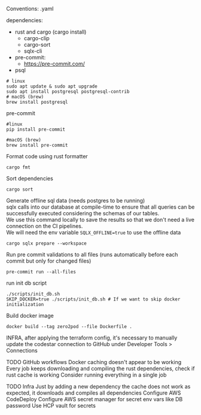 Conventions:
.yaml

dependencies:

- rust and cargo (cargo install)
    - cargo-clip
    - cargo-sort
    - sqlx-cli
- pre-commit:
    - https://pre-commit.com/
- psql

```shell
# linux
sudo apt update & sudo apt upgrade
sudo apt install postgresql postgresql-contrib
# macOS (brew)
brew install postgresql
```

pre-commit

```shell
#linux
pip install pre-commit

#macOS (brew)
brew install pre-commit
```

Format code using rust formatter

```shell
cargo fmt
```

Sort dependencies

```shell
cargo sort
```

Generate offline sql data (needs postgres to be running)\
sqlx calls into our database at compile-time to ensure that all queries can be successfully executed considering
the schemas of our tables.\
We use this command locally to save the results so that we don't need a live connection on the CI pipelines.\
We will need the env variable `SQLX_OFFLINE=true` to use the offline data

```shell
cargo sqlx prepare --workspace
```

Run pre commit validations to all files (runs automatically before each commit but only for changed files)

```shell
pre-commit run --all-files
```

run init db script

```shell
./scripts/init_db.sh
SKIP_DOCKER=true ./scripts/init_db.sh # If we want to skip docker initialization
```

Build docker image

```shell
docker build --tag zero2pod --file Dockerfile .
```

INFRA, after applying the terraform config, it's necessary to manually update the codestar connection to GitHub
under Developer Tools > Connections

TODO GitHub workflows
Docker caching doesn't appear to be working
Every job keeps downloading and compiling the rust dependencies, check if rust cache is working
Consider running everything in a single job

TODO Infra
Just by adding a new dependency the cache does not work as expected, it downloads and compiles all dependencies
Configure AWS CodeDeploy
Configure AWS secret manager for secret env vars like DB password
Use HCP vault for secrets
